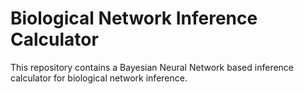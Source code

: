 # Biological Network Inference Calculator

This repository contains a Bayesian Neural Network based inference calculator for biological network inference.
